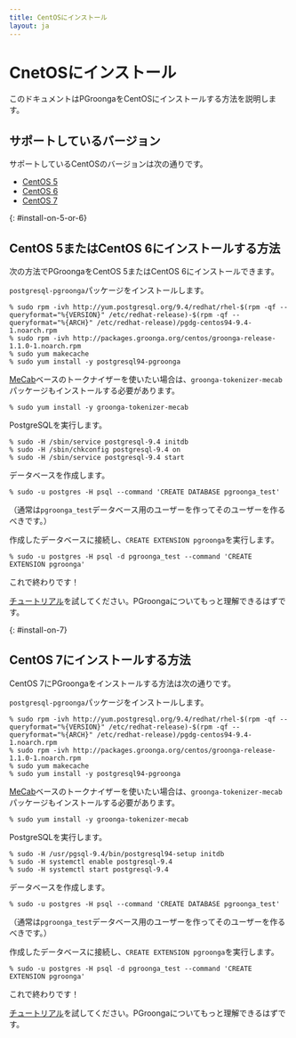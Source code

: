 ```yaml
---
title: CentOSにインストール
layout: ja
---
```


# CnetOSにインストール

このドキュメントはPGroongaをCentOSにインストールする方法を説明します。

## サポートしているバージョン

サポートしているCentOSのバージョンは次の通りです。

  * [CentOS 5](#install-on-5-or-6)
  * [CentOS 6](#install-on-5-or-6)
  * [CentOS 7](#install-on-7)

{: #install-on-5-or-6}

## CentOS 5またはCentOS 6にインストールする方法

次の方法でPGroongaをCentOS 5またはCentOS 6にインストールできます。

`postgresql-pgroonga`パッケージをインストールします。

```text
% sudo rpm -ivh http://yum.postgresql.org/9.4/redhat/rhel-$(rpm -qf --queryformat="%{VERSION}" /etc/redhat-release)-$(rpm -qf --queryformat="%{ARCH}" /etc/redhat-release)/pgdg-centos94-9.4-1.noarch.rpm
% sudo rpm -ivh http://packages.groonga.org/centos/groonga-release-1.1.0-1.noarch.rpm
% sudo yum makecache
% sudo yum install -y postgresql94-pgroonga
```

[MeCab](http://taku910.github.io/mecab/)ベースのトークナイザーを使いたい場合は、`groonga-tokenizer-mecab`パッケージもインストールする必要があります。

```text
% sudo yum install -y groonga-tokenizer-mecab
```

PostgreSQLを実行します。

```text
% sudo -H /sbin/service postgresql-9.4 initdb
% sudo -H /sbin/chkconfig postgresql-9.4 on
% sudo -H /sbin/service postgresql-9.4 start
```

データベースを作成します。

```text
% sudo -u postgres -H psql --command 'CREATE DATABASE pgroonga_test'
```

（通常は`pgroonga_test`データベース用のユーザーを作ってそのユーザーを作るべきです。）

作成したデータベースに接続し、`CREATE EXTENSION pgroonga`を実行します。

```text
% sudo -u postgres -H psql -d pgroonga_test --command 'CREATE EXTENSION pgroonga'
```

これで終わりです！

[チュートリアル](../tutorial/)を試してください。PGroongaについてもっと理解できるはずです。

{: #install-on-7}

## CentOS 7にインストールする方法

CentOS 7にPGroongaをインストールする方法は次の通りです。

`postgresql-pgroonga`パッケージをインストールします。

```text
% sudo rpm -ivh http://yum.postgresql.org/9.4/redhat/rhel-$(rpm -qf --queryformat="%{VERSION}" /etc/redhat-release)-$(rpm -qf --queryformat="%{ARCH}" /etc/redhat-release)/pgdg-centos94-9.4-1.noarch.rpm
% sudo rpm -ivh http://packages.groonga.org/centos/groonga-release-1.1.0-1.noarch.rpm
% sudo yum makecache
% sudo yum install -y postgresql94-pgroonga
```

[MeCab](http://taku910.github.io/mecab/)ベースのトークナイザーを使いたい場合は、`groonga-tokenizer-mecab`パッケージもインストールする必要があります。

```text
% sudo yum install -y groonga-tokenizer-mecab
```

PostgreSQLを実行します。

```text
% sudo -H /usr/pgsql-9.4/bin/postgresql94-setup initdb
% sudo -H systemctl enable postgresql-9.4
% sudo -H systemctl start postgresql-9.4
```

データベースを作成します。

```text
% sudo -u postgres -H psql --command 'CREATE DATABASE pgroonga_test'
```

（通常は`pgroonga_test`データベース用のユーザーを作ってそのユーザーを作るべきです。）

作成したデータベースに接続し、`CREATE EXTENSION pgroonga`を実行します。

```text
% sudo -u postgres -H psql -d pgroonga_test --command 'CREATE EXTENSION pgroonga'
```

これで終わりです！

[チュートリアル](../tutorial/)を試してください。PGroongaについてもっと理解できるはずです。
